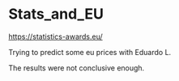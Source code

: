# Stats_and_EU
https://statistics-awards.eu/

Trying to predict some eu prices with Eduardo L. 



The results were not conclusive enough. 
